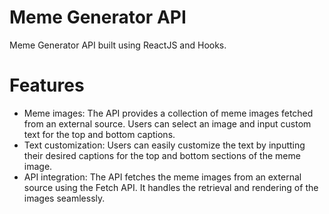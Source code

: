 # Meme Generator API

Meme Generator API built using ReactJS and Hooks.

# Features
- Meme images: The API provides a collection of meme images fetched from an external source. Users can select an image and input custom text for the top and bottom captions.
- Text customization: Users can easily customize the text by inputting their desired captions for the top and bottom sections of the meme image.
- API integration: The API fetches the meme images from an external source using the Fetch API. It handles the retrieval and rendering of the images seamlessly.

